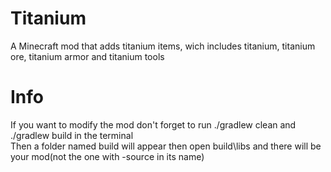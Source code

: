 # Titanium
A Minecraft mod that adds titanium items, wich includes titanium, titanium ore, titanium armor and titanium tools </br>
# Info
If you want to modify the mod don't forget to run ./gradlew clean and ./gradlew build in the terminal </br>
Then a folder named build will appear then open build\libs and there will be your mod(not the one with -source in its name)
